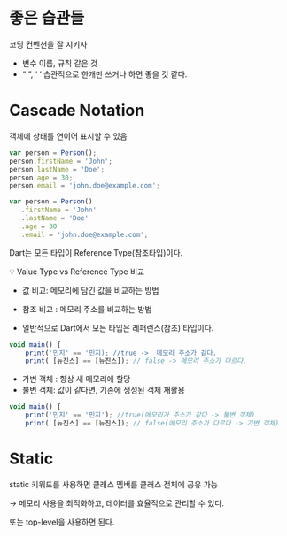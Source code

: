 # 좋은 습관들

코딩 컨벤션을 잘 지키자


- 변수 이름, 규칙 같은 것
- “ ”,  ‘ ‘  습관적으로 한개만 쓰거나 하면 좋을 것 같다.

# Cascade Notation

 객체에 상태를 연이어 표시할 수 있음


```jsx
var person = Person();
person.firstName = 'John';          
person.lastName = 'Doe';
person.age = 30;
person.email = 'john.doe@example.com';

var person = Person()
  ..firstName = 'John'
  ..lastName = 'Doe'
  ..age = 30
  ..email = 'john.doe@example.com';
```

Dart는 모든 타입이 Reference Type(참조타입)이다. 

<aside>
💡 Value Type vs Reference Type 비교

</aside>

- 값 비교: 메모리에 담긴 값을 비교하는 방법
- 참조 비교 : 메모리 주소를 비교하는 방법

- 일반적으로 Dart에서 모든 타입은 레퍼런스(참조) 타입이다.

```jsx
void main() {
	print('민지' == '민지); //true ->  메모리 주소가 같다.
	print( [뉴진스] == [뉴진스]); // false -> 메모리 주소가 다르다.    
```

- 가변 객체 : 항상 새 메모리에 할당
- 불변 객체: 값이 같다면, 기존에 생성된 객체 재활용

```jsx
void main() {
	print('민지' == '민지'); //true(메모리가 주소가 같다 -> 불변 객체)
	print( [뉴진스] == [뉴진스]); // false(메모리 주소가 다르다 -> 가변 객체)    
```

# Static

static 키워드를 사용하면 클래스 멤버를 클래스 전체에 공유 가능 

→ 메모리 사용을 최적화하고, 데이터를 효율적으로 관리할 수 있다. 

또는 top-level을 사용하면 된다.